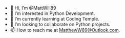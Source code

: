 - 👋 Hi, I’m @MattWill89
- 👀 I’m interested in Python Development.
- 🌱 I’m currently learning at Coding Temple.
- 💞️ I’m looking to collaborate on Python projects.
- 📫 How to reach me at MatthewW89@Outlook.com.

<!---
MattWill89/MattWill89 is a ✨ special ✨ repository because its `README.md` (this file) appears on your GitHub profile.
You can click the Preview link to take a look at your changes.
--->
